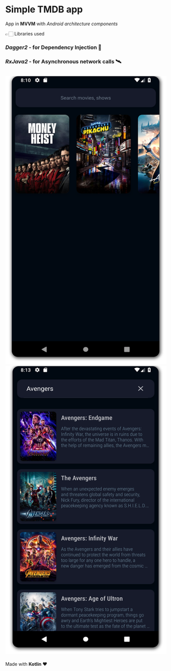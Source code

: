 # Simple TMDB app

 App in **MVVM** with _Android architecture components_

👉🏻 Libraries used
### **_Dagger2_** - for Dependency Injection 💉
### **_RxJava2_** - for Asynchronous network calls 🛰️

![Home screen](https://github.com/Vipul12Thawre/TMDBApp/blob/master/app/art/home.png)
![Search screen](https://github.com/Vipul12Thawre/TMDBApp/blob/master/app/art/search.png)
---
Made with **Kotlin** ♥️

